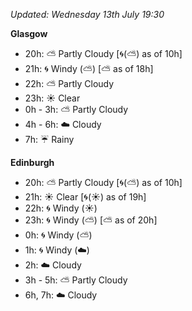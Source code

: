 *Updated: Wednesday 13th July 19:30*

**Glasgow**

* 20h: :partly_sunny: Partly Cloudy [:cyclone:(:partly_sunny:) as of 10h]
* 21h: :cyclone: Windy (:partly_sunny:) [:partly_sunny: as of 18h]
* 22h: :partly_sunny: Partly Cloudy
* 23h: :sunny: Clear
* 0h - 3h: :partly_sunny: Partly Cloudy
* 4h - 6h: :cloud: Cloudy
* 7h: :umbrella: Rainy

**Edinburgh**

* 20h: :partly_sunny: Partly Cloudy [:cyclone:(:partly_sunny:) as of 10h]
* 21h: :sunny: Clear [:cyclone:(:sunny:) as of 19h]
* 22h: :cyclone: Windy (:sunny:)
* 23h: :cyclone: Windy (:partly_sunny:) [:partly_sunny: as of 20h]
* 0h: :cyclone: Windy (:partly_sunny:)
* 1h: :cyclone: Windy (:cloud:)
* 2h: :cloud: Cloudy
* 3h - 5h: :partly_sunny: Partly Cloudy
* 6h, 7h: :cloud: Cloudy

